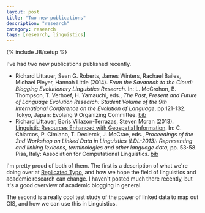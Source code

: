 ```yaml
---
layout: post
title: "Two new publications"
description: "research"
category: research
tags: [research, linguistics]
---
```

{% include JB/setup %}

I've had two new publications published recently. 

 * Richard Littauer, Sean G. Roberts, James Winters, Rachael Bailes, Michael Pleyer, Hannah Little (2014). *From the Savannah to the Cloud: Blogging Evolutionary Linguistics Research*. In: L. McCrohon, B. Thompson, T. Verhoef, H. Yamauchi, eds., *The Past, Present and Future of Language Evolution Research: Student Volume of the 9th International Conference on the Evolution of Language*, pp.121-132. Tokyo, Japan: Evolang 9 Organizing Committee. [bib](https://www.burntfen.com/publications/bib/LittEvoC.bib)  
 * Richard Littauer, Boris Villazon-Terrazas, Steven Moran (2013). [Linguistic Resources Enhanced with Geospatial Information](http://www.aclweb.org/anthology/W13-5508). In: C. Chiarcos, P. Cimiano, T. Declerck, J. McCrae, eds., *Proceedings of the 2nd Workshop on Linked Data in Linguistics (LDL-2013): Representing and linking lexicons, terminologies and other language data*, pp. 53-58. Pisa, Italy: Association for Computational Linguistics. [bib](https://www.burntfen.com/publications/bib/LittLDL.bib)  

I'm pretty proud of both of them. The first is a description of what we're doing over at [Replicated Typo](http://www.replicatedtypo.com), and how we hope the field of linguistics and academic research can change. I haven't posted much there recently, but it's a good overview of academic blogging in general.

The second is a really cool test study of the power of linked data to map out GIS, and how we can use this in Linguistics.